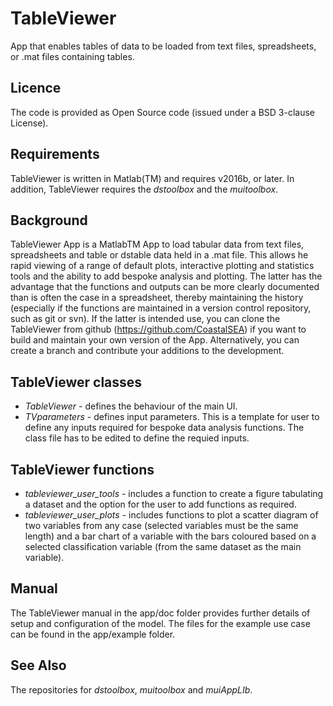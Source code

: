 # TableViewer
App that enables tables of data to be loaded from text files, spreadsheets, or .mat files containing tables.

## Licence
The code is provided as Open Source code (issued under a BSD 3-clause License).

## Requirements
TableViewer is written in Matlab(TM) and requires v2016b, or later. In addition, TableViewer requires the _dstoolbox_ and the _muitoolbox_.

## Background
TableViewer App is a MatlabTM App to load tabular data from text files, spreadsheets and table or dstable data held in a .mat file. This allows  he rapid viewing of a range of default plots, interactive plotting and statistics tools and the ability to add bespoke analysis and plotting. The latter has the advantage that the functions and outputs can be more clearly documented than is often the case in a spreadsheet, thereby maintaining the history (especially if the functions are maintained in a version control repository, such as git or svn). If the latter is intended use, you can clone the TableViewer from github (https://github.com/CoastalSEA) if you want to build and maintain your own version of the App. Alternatively, you can create a branch and contribute your additions to the development.

## TableViewer classes
* *TableViewer* - defines the behaviour of the main UI.
* *TVparameters* - defines input parameters. This is a template for user to define any inputs required for bespoke data analysis functions. The class file has to be edited to define the requied inputs.

## TableViewer functions
* *tableviewer_user_tools* - includes a function to create a figure tabulating a dataset and the option for the user to add functions as required.
* *tableviewer_user_plots* - includes functions to plot a scatter diagram of two variables from any case (selected variables must be the same length) and a bar chart of a variable with the bars coloured based on a selected classification variable (from the same dataset as the main variable). 

## Manual
The TableViewer manual in the app/doc folder provides further details of setup and configuration of the model. The files for the example use case can be found in the app/example folder. 
## See Also
The repositories for _dstoolbox_, _muitoolbox_ and _muiAppLIb_.